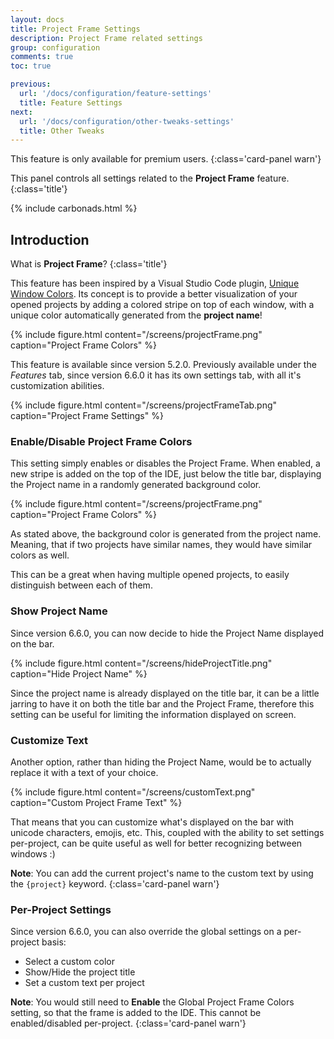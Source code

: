 ```yaml
---
layout: docs
title: Project Frame Settings
description: Project Frame related settings
group: configuration
comments: true
toc: true

previous:
  url: '/docs/configuration/feature-settings'
  title: Feature Settings
next:
  url: '/docs/configuration/other-tweaks-settings'
  title: Other Tweaks
---
```


This feature is only available for premium users.
{:class='card-panel warn'}

This panel controls all settings related to the **Project Frame** feature.
{:class='title'}

{% include carbonads.html %}

## Introduction

What is **Project Frame**?
{:class='title'}

This feature has been inspired by a Visual Studio Code plugin, [Unique Window Colors](https://marketplace.visualstudio.com/items?itemName=stuart.unique-window-colors).
Its concept is to provide a better visualization of your opened projects by adding a colored stripe on top of each window, with a unique color automatically generated from the **project name**!

{% include figure.html content="/screens/projectFrame.png" caption="Project Frame Colors" %}

This feature is available since version 5.2.0. Previously available under the _Features_ tab, since version 6.6.0 it has its own settings tab, with all it's customization abilities.

{% include figure.html content="/screens/projectFrameTab.png" caption="Project Frame Settings" %}


### Enable/Disable Project Frame Colors

This setting simply enables or disables the Project Frame. When enabled, a new stripe is added on the top of the IDE, just below the title bar, displaying the Project name in a randomly generated background color.

{% include figure.html content="/screens/projectFrame.png" caption="Project Frame Colors" %}

As stated above, the background color is generated from the project name. Meaning, that if two projects have similar names, they would have similar colors as well.

This can be a great when having multiple opened projects, to easily distinguish between each of them.

### Show Project Name

Since version 6.6.0, you can now decide to hide the Project Name displayed on the bar.

{% include figure.html content="/screens/hideProjectTitle.png" caption="Hide Project Name" %}

Since the project name is already displayed on the title bar, it can be a little jarring to have it on both the title bar and the Project Frame, therefore this setting can be useful for limiting the information displayed on screen.

### Customize Text

Another option, rather than hiding the Project Name, would be to actually replace it with a text of your choice.

{% include figure.html content="/screens/customText.png" caption="Custom Project Frame Text" %}

That means that you can customize what's displayed on the bar with unicode characters, emojis, etc. This, coupled with the ability to set settings per-project, can be quite useful as well for better recognizing between windows :)

**Note**: You can add the current project's name to the custom text by using the `{project}` keyword.
{:class='card-panel warn'}

### Per-Project Settings

Since version 6.6.0, you can also override the global settings on a per-project basis:
- Select a custom color
- Show/Hide the project title
- Set a custom text per project

**Note**: You would still need to **Enable** the Global Project Frame Colors setting, so that the frame is added to the IDE. This cannot be enabled/disabled per-project.
{:class='card-panel warn'}
